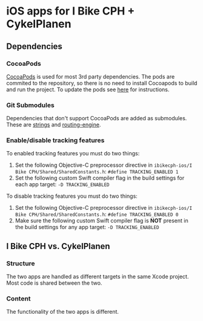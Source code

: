 # iOS apps for I Bike CPH + CykelPlanen 

## Dependencies
### CocoaPods
[CocoaPods](http://cocoapods.org) is used for most 3rd party dependencies. The pods are commited to the repository, so there is no need to install Cocoapods to build and run the project. To update the pods see [here](http://guides.cocoapods.org/using/getting-started.html) for instructions. 

### Git Submodules
Dependencies that don't support CocoaPods are added as submodules. 
These are [strings](https://github.com/ibikecph/strings) and [routing-engine](https://github.com/ibikecph/routing-engine).

### Enable/disable tracking features
To enabled tracking features you must do two things:
1. Set the following Objective-C preprocessor directive in `ibikecph-ios/I Bike CPH/Shared/SharedConstants.h`: `#define TRACKING_ENABLED 1`
2. Set the following custom Swift compiler flag in the build settings for each app target: `-D TRACKING_ENABLED`

To disable tracking features you must do two things:
1. Set the following Objective-C preprocessor directive in `ibikecph-ios/I Bike CPH/Shared/SharedConstants.h`: `#define TRACKING_ENABLED 0`
2. Make sure the following custom Swift compiler flag is **NOT** present in the build settings for any app target: `-D TRACKING_ENABLED`


## I Bike CPH vs. CykelPlanen
### Structure
The two apps are handled as different targets in the same Xcode project. Most code is shared between the two.
### Content
The functionality of the two apps is different.
